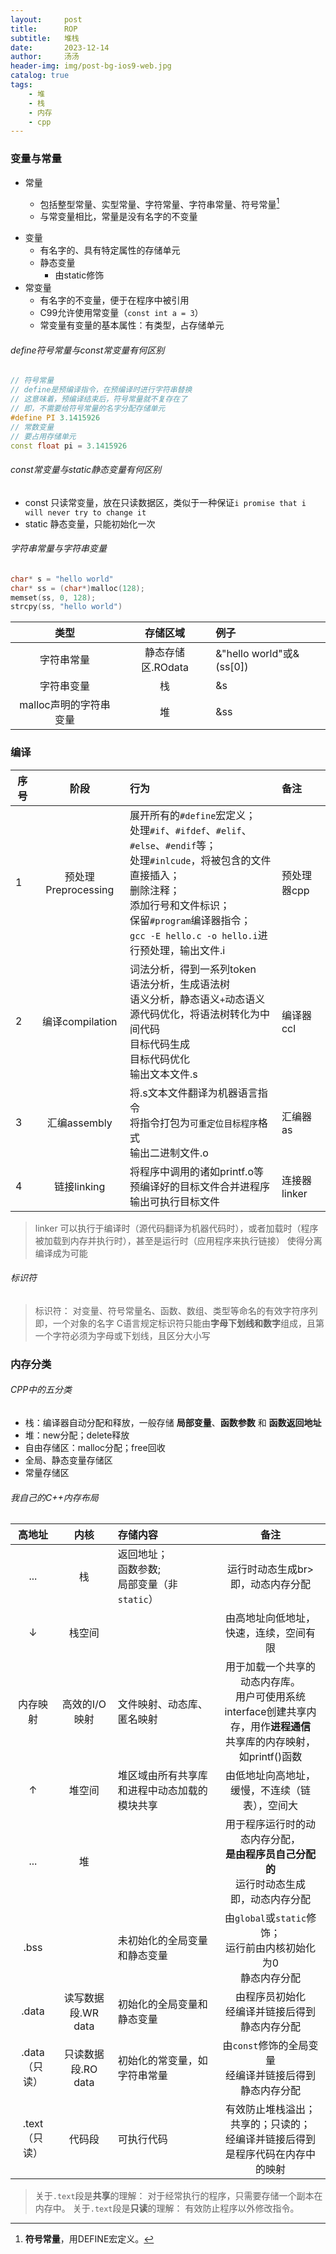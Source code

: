 ```yaml
---
layout:     post
title:      ROP
subtitle:   堆栈
date:       2023-12-14
author:     汤汤
header-img: img/post-bg-ios9-web.jpg
catalog: true
tags:
    - 堆
    - 栈
    - 内存
    - cpp
---
```

### 变量与常量
- 常量
  - 包括整型常量、实型常量、字符常量、字符串常量、符号常量[^100] 
  
  [^100]:**符号常量**，用DEFINE宏定义。 

  - 与常变量相比，常量是没有名字的不变量
+ 变量
  + 有名字的、具有特定属性的存储单元
  + 静态变量
    + 由static修饰
+ 常变量
  + 有名字的不变量，便于在程序中被引用
  + C99允许使用常变量（`const int a = 3`）
  + 常变量有变量的基本属性：有类型，占存储单元

###### define符号常量与const常变量有何区别
```cpp
// 符号常量
// define是预编译指令，在预编译时进行字符串替换
// 这意味着，预编译结束后，符号常量就不复存在了
// 即，不需要给符号常量的名字分配存储单元
#define PI 3.1415926 
// 常数变量
// 要占用存储单元
const float pi = 3.1415926 
```
###### const常变量与static静态变量有何区别
+ const 只读常变量，放在只读数据区，类似于一种保证`i promise that i will never try to change it`
+ static 静态变量，只能初始化一次

###### 字符串常量与字符串变量

```cpp
char* s = "hello world"
char* ss = (char*)malloc(128);
memset(ss, 0, 128);
strcpy(ss, "hello world")
```

|类型|存储区域|例子|
|:--:|:--:|:--|
|字符串常量|静态存储区.ROdata|&"hello world"或&(ss[0])|
|字符串变量|栈|&s|
|malloc声明的字符串变量|堆|&ss|



### 编译

|序号|阶段|行为|备注|
|--|:--:|:--|:--|
|1|预处理Preprocessing|展开所有的`#define`宏定义；<br>处理`#if`、`#ifdef`、`#elif`、`#else`、`#endif`等；<br>处理`#inlcude`，将被包含的文件直接插入；<br>删除注释； <br>添加行号和文件标识；<br>保留`#program`编译器指令；<br> `gcc -E hello.c -o hello.i`进行预处理，输出文件.i|预处理器cpp|
|2|编译compilation|词法分析，得到一系列token<br>语法分析，生成语法树<br>语义分析，静态语义`+`动态语义<br>源代码优化，将语法树转化为中间代码<br>目标代码生成<br>目标代码优化<br>输出文本文件.s|编译器ccl|
|3|汇编assembly|将.s文本文件翻译为机器语言指令<br>将指令打包为`可重定位目标程序`格式<br>输出二进制文件.o|汇编器as|
|4|链接linking|将程序中调用的诸如printf.o等预编译好的目标文件合并进程序<br>输出可执行目标文件|连接器linker|

> linker
> 可以执行于编译时（源代码翻译为机器代码时），或者加载时（程序被加载到内存并执行时），甚至是运行时（应用程序来执行链接）
> 使得分离编译成为可能

###### 标识符
> 标识符：
> 对变量、符号常量名、函数、数组、类型等命名的有效字符序列
> 即，一个对象的名字
> C语言规定标识符只能由**字母下划线和数字**组成，且第一个字符必须为字母或下划线，且区分大小写


### 内存分类

###### CPP中的五分类
+ 栈：编译器自动分配和释放，一般存储 **局部变量**、**函数参数** 和 **函数返回地址** 
+ 堆：new分配；delete释放
+ 自由存储区：malloc分配；free回收
+ 全局、静态变量存储区
+ 常量存储区

###### 我自己的C++内存布局

| 高地址 |内核 | 存储内容 |备注 |  
| :--: | :--:   | :--| :--: | 
|... | 栈|返回地址；<br>函数参数;<br>局部变量（非`static`）|运行时动态生成br>即，动态内存分配|  
|$$\downarrow$$ |栈空间| |由高地址向低地址，<br>快速，连续，空间有限|   
|内存映射|高效的I/O映射|文件映射、动态库、匿名映射|用于加载一个共享的动态内存库。<br>用户可使用系统interface创建共享内存，用作**进程通信**<br>共享库的内存映射，如printf()函数 |  
| $$\uparrow$$ |堆空间| 堆区域由所有共享库和进程中动态加载的模块共享 |由低地址向高地址，<br>缓慢，不连续（链表），空间大|  
|... | 堆 | |用于程序运行时的动态内存分配，<br>**是由程序员自己分配的** <br>运行时动态生成<br>即，动态内存分配|  
|    .bss    |       | 未初始化的全局变量和静态变量|由`global`或`static`修饰；<br>运行前由内核初始化为0<br>静态内存分配|  
|    .data   |读写数据段.WR data | 初始化的全局变量和静态变量 |由程序员初始化<br>经编译并链接后得到<br>静态内存分配|  
|    .data（只读）   |只读数据段.RO data | 初始化的常变量，如字符串常量|由`const`修饰的全局变量<br>经编译并链接后得到<br>静态内存分配|  
|    .text（只读）   | 代码段    | 可执行代码| 有效防止堆栈溢出；<br> 共享的；只读的；<br>经编译并链接后得到<br>是程序代码在内存中的映射|   


> 关于`.text`段是**共享**的理解：
>   对于经常执行的程序，只需要存储一个副本在内存中。
> 关于`.text`段是**只读**的理解：
>   有效防止程序以外修改指令。

